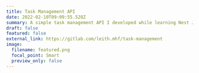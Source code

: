 ```yaml
---
title: Task Management API
date: 2022-02-10T09:09:55.528Z
summary: A simple task management API I developed while learning Nest JS and Typescript
draft: false
featured: false
external_link: https://gitlab.com/leith.mhf/task-management
image:
  filename: featured.png
  focal_point: Smart
  preview_only: false
---
```

